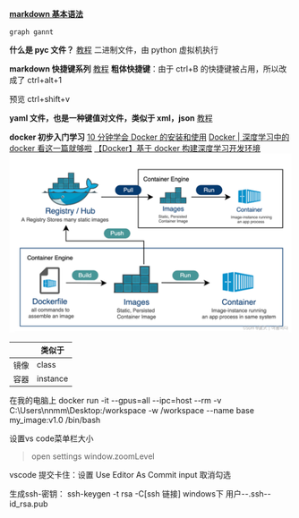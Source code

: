 [**markdown 基本语法**](https://blog.csdn.net/w11111xxxl/article/details/140783343)

```mermaid
graph gannt

```

**什么是 pyc 文件？**
[教程](https://blog.csdn.net/answer3lin/article/details/87374093)
二进制文件，由 python 虚拟机执行

**markdown 快捷键系列**
[教程](https://blog.csdn.net/i_Satan/article/details/134693813)
**粗体快捷键**：由于 ctrl+B 的快捷键被占用，所以改成了 ctrl+alt+1

预览 ctrl+shift+v

**yaml 文件，也是一种键值对文件，类似于 xml，json**
[教程](https://zhuanlan.zhihu.com/p/60747338)

**docker 初步入门学习**
[10 分钟学会 Docker 的安装和使用](https://blog.csdn.net/yohnyang/article/details/138435593)
[Docker | 深度学习中的 docker 看这一篇就够啦](https://blog.csdn.net/weixin_44649780/article/details/128327264)
[【Docker】基于 docker 构建深度学习开发环境](https://blog.csdn.net/u011119817/article/details/110386437)
<img src="docker.png" alt="alt text" width="800"/>

|      | 类似于   |
| ---- | -------- |
| 镜像 | class    |
| 容器 | instance |

在我的电脑上
docker run -it --gpus=all --ipc=host --rm -v C:\Users\nnmm\Desktop:/workspace -w /workspace --name base my_image:v1.0 /bin/bash

设置vs code菜单栏大小
>open settings
 window.zoomLevel

vscode 提交卡住：设置 Use Editor As Commit input 取消勾选

生成ssh-密钥：
ssh-keygen -t rsa -C[ssh 链接]
windows下 用户--.ssh--id_rsa.pub
